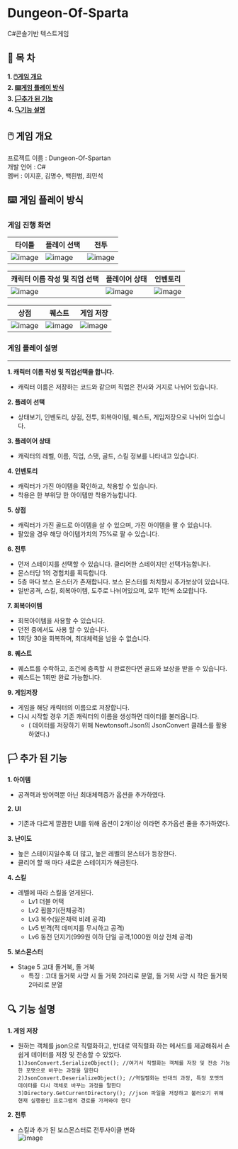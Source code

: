 # __Dungeon-Of-Sparta__
C#콘솔기반 텍스트게임



## __📃 목 차__
__1. [🖱️게임 개요](#__🖱️-게임-개요__)__  
__2. [⌨️게임 플레이 방식](#__⌨️-게임-플레이-방식__)__  
__3. [🏳️추가 된 기능](#__🏳️-추가-된-기능__)__  
__4. [🔍기능 설명](#__🔍-기능-설명__)__


## __🖱️ 게임 개요__
프로젝트 이름 : Dungeon-Of-Spartan  
개발 언어 : C#  
멤버 : 이지훈, 김명수, 백흰범, 최민석


## __⌨️ 게임 플레이 방식__
### 게임 진행 화면
|타이틀|플레이 선택|전투|
|---|---|---|
|![image](https://github.com/snowdolf/DungeonOfSparta/assets/79829083/53280de4-8822-4f11-bea4-66788ba24448)|![image](https://github.com/snowdolf/DungeonOfSparta/assets/79829083/b2800ec4-3602-4438-8a34-0465ee757988)|![image](https://github.com/snowdolf/DungeonOfSparta/assets/79829083/f6305bec-27c0-4eca-9fea-9f24fdf73f94)|

|캐릭터 이름 작성 및 직업 선택|플레이어 상태|인벤토리|
|---|---|---|
|![image](https://github.com/snowdolf/DungeonOfSparta/assets/79829083/adb1a635-be0b-4ed3-b87c-81be0ea9b95b)|![image](https://github.com/snowdolf/DungeonOfSparta/assets/79829083/a83974ba-3c2d-4a36-8610-98952a23b5ea)|![image](https://github.com/snowdolf/DungeonOfSparta/assets/79829083/2a88fdc8-9aba-40bd-84fc-4fb2acb71df9)|

|상점|퀘스트|게임 저장|
|---|---|---|
|![image](https://github.com/snowdolf/DungeonOfSparta/assets/79829083/ce247d27-0bd4-4f6b-a531-eb1e75741294)|![image](https://github.com/snowdolf/DungeonOfSparta/assets/79829083/e6754de1-cb8d-4ecf-a3c9-df6021348d03)|![image](https://github.com/snowdolf/DungeonOfSparta/assets/79829083/63d02282-414d-4beb-8c5b-ac8f45343c3c)|

### 게임 플레이 설명
---
__1. 캐릭터 이름 작성 및 직업선택을 합니다.__
   - 캐릭터 이름은 저장하는 코드와 같으며 직업은 전사와 거지로 나뉘어 있습니다.
     
__2. 플레이 선택__
   - 상태보기, 인벤토리, 상점, 전투, 회복아이템, 퀘스트, 게임저장으로 나뉘어 있습니다.
     
__3. 플레이어 상태__
   - 캐릭터의 레벨, 이름, 직업, 스탯, 골드, 스킬 정보를 나타내고 있습니다.  

__4. 인벤토리__
  - 캐릭터가 가진 아이템을 확인하고, 착용할 수 있습니다.
  - 착용은 한 부위당 한 아이템만 착용가능합니다.

__5. 상점__
  - 캐릭터가 가진 골드로 아이템을 살 수 있으며, 가진 아이템을 팔 수 있습니다.
  - 팔았을 경우 해당 아이템가치의 75%로 팔 수 있습니다.

__6. 전투__
  - 먼저 스테이지를 선택할 수 있습니다. 클리어한 스테이지만 선택가능합니다.
  - 몬스터당 1의 경험치를 획득합니다.
  - 5층 마다 보스 몬스터가 존재합니다. 보스 몬스터를 처치할시 추가보상이 있습니다.
  - 일반공격, 스킬, 회복아이템, 도주로 나뉘어있으며, 모두 1턴씩 소모합니다.

__7. 회복아이템__
  - 회복아이템을 사용할 수 있습니다.
  - 던전 중에서도 사용 할 수 있습니다.
  - 1회당 30을 회복하며, 최대체력을 넘을 수 없습니다.

__8. 퀘스트__
  - 퀘스트를 수락하고, 조건에 충족할 시 완료한다면 골드와 보상을 받을 수 있습니다.
  - 퀘스트는 1회만 완료 가능합니다.

__9. 게임저장__
  - 게임을 해당 캐릭터의 이름으로 저장합니다.
  - 다시 시작할 경우 기존 캐릭터의 이름을 생성하면 데이터를 불러옵니다.
    + ( 데이터를 저장하기 위해 Newtonsoft.Json의 JsonConvert 클래스를 활용하였다.)

## __🏳️ 추가 된 기능__

__1. 아이템__
  - 공격력과 방어력뿐 아닌 최대체력증가 옵션을 추가하였다.  

__2. UI__
  - 기존과 다르게 깔끔한 UI를 위해 옵션이 2개이상 이라면 추가옵션 줄을 추가하였다.  

__3. 난이도__
  - 높은 스테이지일수록 더 많고, 높은 레벨의 몬스터가 등장한다.
  - 클리어 할 때 마다 새로운 스테이지가 해금된다.

__4. 스킬__
   - 레벨에 따라 스킬을 얻게된다.
        - Lv1 더블 어택  
        - Lv2 휩쓸기(전체공격)  
        - Lv3 복수(잃은체력 비례 공격)
        - Lv5 반격(적 데미지를 무시하고 공격)  
        - Lv6 동전 던지기(999원 이하 단일 공격,1000원 이상 전체 공격)

__5. 보스몬스터__
   - Stage 5 고대 돌거북, 돌 거북
        - 특징 : 고대 돌거북 사망 시 돌 거북 2마리로 분열, 돌 거북 사망 시 작은 돌거북 2마리로 분열

## __🔍 기능 설명__
__1. 게임 저장__
  - 원하는 객체를 json으로 직렬화하고, 반대로 역직렬화 하는 메서드를 제공해줘서 손쉽게 데이터를 저장 및 전송할 수 있었다.  
`1)JsonConvert.SerializeObject(); //여기서 직렬화는 객체를 저장 및 전송 가능한 포맷으로 바꾸는 과정을 말한다`  
`2)JsonConvert.DeserializeObject(); //역질렬화는 반대의 과정, 특정 포맷의 데이터를 다시 객체로 바꾸는 과정을 말한다`  
`3)Directory.GetCurrentDirectory(); //json 파일을 저장하고 불러오기 위해 현재 실행중인 프로그램의 경로를 가져와야 한다`  

__2. 전투__
- 스킬과 추가 된 보스몬스터로 전투사이클 변화  
   ![image](https://github.com/snowdolf/DungeonOfSparta/assets/79829083/e5395679-91ba-4e97-bd49-6022fd16060c)  


